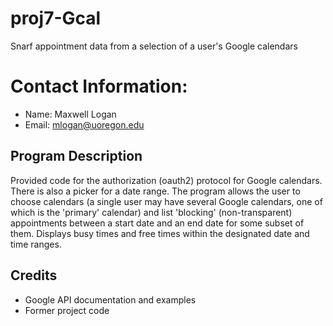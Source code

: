 # proj7-Gcal
Snarf appointment data from a selection of a user's Google calendars 

# Contact Information:
- Name: Maxwell Logan
- Email: mlogan@uoregon.edu

## Program Description

Provided code for the authorization (oauth2) protocol for Google
calendars. There is also a picker for a date range. 
The program allows the user to choose calendars (a single
user may have several Google calendars, one of which is the 'primary'
calendar) and list 'blocking'  (non-transparent)
appointments between a start date and an end date
for some subset of them. Displays busy times and free times within
the designated date and time ranges.

## Credits

- Google API documentation and examples
- Former project code
